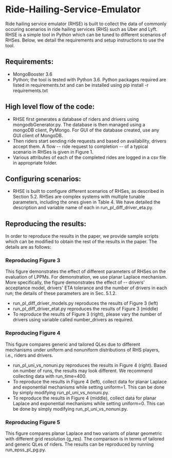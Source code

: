 # Ride-Hailing-Service-Emulator

Ride hailing service emulator (RHSE) is built to collect the data of commonly occuring scenarios in ride hailing services (RHS) such as Uber and Lyft. RHSE is a simple tool in Python which can be tuned to different scenarios of RHSes. Below, we detail the requirements and setup instructions to use the tool.


## Requirements:

- MongoBooster 3.6
- Python; the tool is tested with Python 3.6. Python packages required are listed in requirements.txt and can be installed using pip install -r requirements.txt

## High level flow of the code:

- RHSE first generates a database of riders and drivers using mongodbGenerator.py. The database is then managed using a mongoDB client, PyMongo. For GUI of the database created, use any GUI client of MongoDB.
- Then riders start sending ride requests and based on availability, drivers accept them. A flow -- ride request to completion -- of a typical scenario in RHSes is given in Figure 1.
- Various attributes of each of the completed rides are logged in a csv file in appropriate folder.

## Configuring scenarios:

- RHSE is built to configure different scenarios of RHSes, as described in Section 5.2. RHSes are complex systems with multiple tunable parameters, including the ones given in Table 4. We have detailed the description and variable name of each in run_pl_diff_driver_eta.py.

## Reproducing the results:

In order to reproduce the results in the paper, we provide sample scripts which can be modified to obtain the rest of the results in the paper. The details are as follows:

### Reproducing Figure 3
This figure demonstrates the effect of different parameters of RHSes on the evaluation of LPPMs. For demonstration, we use planar Laplace mechanism. More specifically, the figure demonstrates the effect of -- drivers' acceptance model, drivers' ETA tolerance and the number of drivers in each run; the details of these parameters are in Sec. 5.1.2.


- run_pl_diff_driver_models.py reproduces the results of Figure 3 (left)
- run_pl_diff_driver_etat.py reproduces the results of Figure 3 (middle)
- To reproduce the results of Figure 3 (right), please vary the number of drivers using variable called number_drivers as required.


### Reproducing Figure 4

This figure compares generic and tailored QLes due to different mechanisms under uniform and nonuniform distributions of RHS players, i.e., riders and drivers. 

- run_pl_uni_vs_nonuni.py reproduces the results in Figure 4 (right). Based on number of runs, the results may look different. We recommend collecting data with run_time=400.
- To reproduce the results in Figure 4 (left), collect data for planar Laplace and exponential mechanisms while setting uniform=1. This can be done by simply modifying run_pl_uni_vs_nonuni.py.
- To reproduce the results in Figure 4 (middle), collect data for planar Laplace and exponential mechanisms while setting uniform=0. This can be done by simply modifying run_pl_uni_vs_nonuni.py.


### Reproducing Figure 5

This figure compares planar Laplace and two variants of planar geometric with different grid resolution (g_res). The comparison is in terms of tailored and generic QLes of riders. The results can be reproduced by running run_epss_pl_pg.py.
